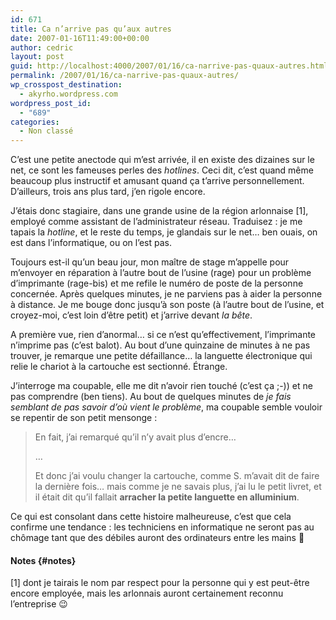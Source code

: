 ```yaml
---
id: 671
title: Ca n’arrive pas qu’aux autres
date: 2007-01-16T11:49:00+00:00
author: cedric
layout: post
guid: http://localhost:4000/2007/01/16/ca-narrive-pas-quaux-autres.html
permalink: /2007/01/16/ca-narrive-pas-quaux-autres/
wp_crosspost_destination:
  - akyrho.wordpress.com
wordpress_post_id:
  - "689"
categories:
  - Non classé
---
```

C’est une petite anectode qui m’est arrivée, il en existe des dizaines sur le net, ce sont les fameuses perles des _hotlines_. Ceci dit, c’est quand même beaucoup plus instructif et amusant quand ça t’arrive personnellement. D’ailleurs, trois ans plus tard, j’en rigole encore.

J’étais donc stagiaire, dans une grande usine de la région arlonnaise [1], employé comme assistant de l’administrateur réseau. Traduisez : je me tapais la _hotline_, et le reste du temps, je glandais sur le net… ben ouais, on est dans l’informatique, ou on l’est pas.

Toujours est-il qu’un beau jour, mon maître de stage m’appelle pour m’envoyer en réparation à l’autre bout de l’usine (rage) pour un problème d’imprimante (rage-bis) et me refile le numéro de poste de la personne concernée. Après quelques minutes, je ne parviens pas à aider la personne à distance. Je me bouge donc jusqu’à son poste (à l’autre bout de l’usine, et croyez-moi, c’est loin d’être petit) et j’arrive devant _la bête_.

A première vue, rien d’anormal… si ce n’est qu’effectivement, l’imprimante n’imprime pas (c’est balot). Au bout d’une quinzaine de minutes à ne pas trouver, je remarque une petite défaillance… la languette électronique qui relie le chariot à la cartouche est sectionné. Étrange.

J’interroge ma coupable, elle me dit n’avoir rien touché (c’est ça ;-)) et ne pas comprendre (ben tiens). Au bout de quelques minutes de _je fais semblant de pas savoir d’où vient le problème_, ma coupable semble vouloir se repentir de son petit mensonge :

> En fait, j’ai remarqué qu’il n’y avait plus d’encre…
> 
> …
> 
> Et donc j’ai voulu changer la cartouche, comme S. m’avait dit de faire la dernière fois… mais comme je ne savais plus, j’ai lu le petit livret, et il était dit qu’il fallait **arracher la petite languette en alluminium**.

Ce qui est consolant dans cette histoire malheureuse, c’est que cela confirme une tendance : les techniciens en informatique ne seront pas au chômage tant que des débiles auront des ordinateurs entre les mains 🙂

#### Notes {#notes}

[1] dont je tairais le nom par respect pour la personne qui y est peut-être encore employée, mais les arlonnais auront certainement reconnu l’entreprise 😉
